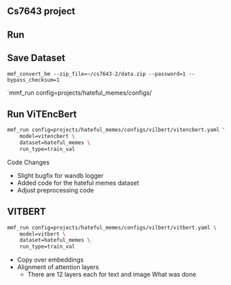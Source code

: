 ## Cs7643 project


## Run 

## Save Dataset

`mmf_convert_hm --zip_file=~/cs7643-2/data.zip --password=1 --bypass_checksum=1`

`mmf_run config=projects/hateful_memes/configs/

## Run ViTEncBert
```sh
mmf_run config=projects/hateful_memes/configs/vilbert/vitencbert.yaml \
    model=vitencbert \
    dataset=hateful_memes \
    run_type=train_val
```

Code Changes
- Slight bugfix for wandb logger
- Added code for the hateful memes dataset
- Adjust preprocessing code 


## VITBERT
```sh
mmf_run config=projects/hateful_memes/configs/vilbert/vitbert.yaml \
    model=vitbert \
    dataset=hateful_memes \
    run_type=train_val 
```
- Copy over embeddings
- Alignment of attention layers
    - There are 12 layers each for text and image
What was done